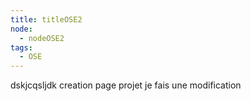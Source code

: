 ```yaml
---
title: titleOSE2
node:
  - nodeOSE2
tags:
  - OSE
---
```

dskjcqsljdk
creation page projet
je fais une modification
